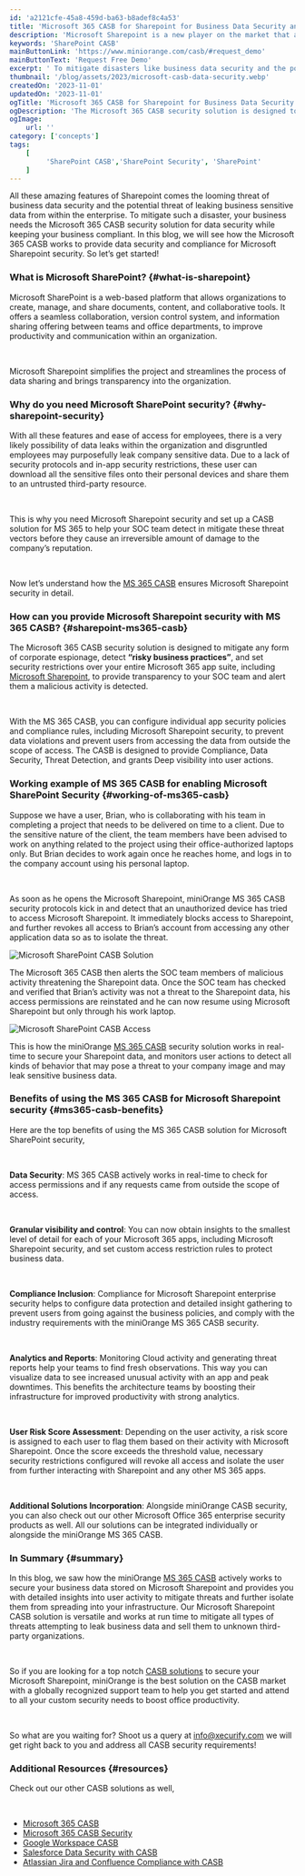 ```yaml
---
id: 'a2121cfe-45a8-459d-ba63-b8adef8c4a53'
title: 'Microsoft 365 CASB for Sharepoint for Business Data Security and Compliance'
description: 'Microsoft Sharepoint is a new player on the market that also offers a collaboration and project status tracking workflow between teams for managers to see progress from every possible view. Microsoft Sharepoint security is now a critical part of the office infrastructure and a tool, that every employee uses daily to update their tickets and track team progress to ensure that deadlines are met on time.'
keywords: 'SharePoint CASB'
mainButtonLink: 'https://www.miniorange.com/casb/#request_demo'
mainButtonText: 'Request Free Demo'
excerpt: ' To mitigate disasters like business data security and the potential threat of leaking business sensitive data from within the enterprise, your business needs the Microsoft 365 CASB security solution for data security.'
thumbnail: '/blog/assets/2023/microsoft-casb-data-security.webp'
createdOn: '2023-11-01'
updatedOn: '2023-11-01'
ogTitle: 'Microsoft 365 CASB for Sharepoint for Business Data Security and Compliance'
ogDescription: 'The Microsoft 365 CASB security solution is designed to mitigate any form of corporate espionage, detect “risky business practices”, and set security restrictions over your entire Microsoft 365 app suite, to provide transparency to your SOC team and alert them if any malicious activity is detected'
ogImage:
    url: ''
category: ['concepts']
tags:
    [
		 'SharePoint CASB','SharePoint Security', 'SharePoint'
    ]
---
```


All these amazing features of Sharepoint comes the looming threat of business data security and the potential threat of leaking business sensitive data from within the enterprise. To mitigate such a disaster, your business needs the Microsoft 365 CASB security solution for data security while keeping your business compliant. In this blog, we will see how the Microsoft 365 CASB works to provide data security and compliance for Microsoft Sharepoint security. So let’s get started!

### **What is Microsoft SharePoint?** {#what-is-sharepoint}

Microsoft SharePoint is a web-based platform that allows organizations to create, manage, and share documents, content, and collaborative tools. It offers a seamless collaboration, version control system, and information sharing offering between teams and office departments, to improve productivity and communication within an organization.

&nbsp;

Microsoft Sharepoint simplifies the project and streamlines the process of data sharing and brings transparency into the organization.

### **Why do you need Microsoft SharePoint security?** {#why-sharepoint-security}

With all these features and ease of access for employees, there is a very likely possibility of data leaks within the organization and disgruntled employees may purposefully leak company sensitive data. Due to a lack of security protocols and in-app security restrictions, these user can download all the sensitive files onto their personal devices and share them to an untrusted third-party resource.

&nbsp;

This is why you need Microsoft Sharepoint security and set up a CASB solution for MS 365 to help your SOC team detect in mitigate these threat vectors before they cause an irreversible amount of damage to the company’s reputation.

&nbsp;

Now let’s understand how the [MS 365 CASB](https://www.miniorange.com/blog/ms-365-casb-for-microsoft-teams-security/) ensures Microsoft Sharepoint security in detail.

### **How can you provide Microsoft Sharepoint security with MS 365 CASB?** {#sharepoint-ms365-casb}

The Microsoft 365 CASB security solution is designed to mitigate any form of corporate espionage, detect **“risky business practices”**, and set security restrictions over your entire Microsoft 365 app suite, including [Microsoft Sharepoint](https://www.miniorange.com/blog/microsoft-sharepoint-security-with-ms-365-casb/), to provide transparency to your SOC team and alert them a malicious activity is detected.

&nbsp;

With the MS 365 CASB, you can configure individual app security policies and compliance rules, including Microsoft Sharepoint security, to prevent data violations and prevent users from accessing the data from outside the scope of access. The CASB is designed to provide Compliance, Data Security, Threat Detection, and grants Deep visibility into user actions.

### Working example of MS 365 CASB for enabling Microsoft SharePoint Security {#working-of-ms365-casb}

Suppose we have a user, Brian, who is collaborating with his team in completing a project that needs to be delivered on time to a client. Due to the sensitive nature of the client, the team members have been advised to work on anything related to the project using their office-authorized laptops only. But Brian decides to work again once he reaches home, and logs in to the company account using his personal laptop.

&nbsp;

As soon as he opens the Microsoft Sharepoint, miniOrange MS 365 CASB security protocols kick in and detect that an unauthorized device has tried to access Microsoft Sharepoint. It immediately blocks access to Sharepoint, and further revokes all access to Brian’s account from accessing any other application data so as to isolate the threat.

![Microsoft SharePoint CASB Solution](/blog/assets/2023/ms-sharepoint-casb-work.webp)

The Microsoft 365 CASB then alerts the SOC team members of malicious activity threatening the Sharepoint data. Once the SOC team has checked and verified that Brian’s activity was not a threat to the Sharepoint data, his access permissions are reinstated and he can now resume using Microsoft Sharepoint but only through his work laptop.

![Microsoft SharePoint CASB Access](/blog/assets/2023/ms-sharepoint-casb-access.webp)

This is how the miniOrange [MS 365 CASB](https://www.miniorange.com/casb/) security solution works in real-time to secure your Sharepoint data, and monitors user actions to detect all kinds of behavior that may pose a threat to your company image and may leak sensitive business data.

### Benefits of using the MS 365 CASB for Microsoft Sharepoint security {#ms365-casb-benefits}

Here are the top benefits of using the MS 365 CASB solution for Microsoft SharePoint security,

&nbsp;

**Data Security**: MS 365 CASB actively works in real-time to check for access permissions and if any requests came from outside the scope of access.

&nbsp;

**Granular visibility and control**: You can now obtain insights to the smallest level of detail for each of your Microsoft 365 apps, including Microsoft Sharepoint security, and set custom access restriction rules to protect business data.

&nbsp;

**Compliance Inclusion**: Compliance for Microsoft Sharepoint enterprise security helps to configure data protection and detailed insight gathering to prevent users from going against the business policies, and comply with the industry requirements with the miniOrange MS 365 CASB security.

&nbsp;

**Analytics and Reports**: Monitoring Cloud activity and generating threat reports help your teams to find fresh observations. This way you can visualize data to see increased unusual activity with an app and peak downtimes. This benefits the architecture teams by boosting their infrastructure for improved productivity with strong analytics.

&nbsp;

**User Risk Score Assessment**: Depending on the user activity, a risk score is assigned to each user to flag them based on their activity with Microsoft Sharepoint. Once the score exceeds the threshold value, necessary security restrictions configured will revoke all access and isolate the user from further interacting with Sharepoint and any other MS 365 apps.

&nbsp;

**Additional Solutions Incorporation**: Alongside miniOrange CASB security, you can also check out our other Microsoft Office 365 enterprise security products as well. All our solutions can be integrated individually or alongside the miniOrange MS 365 CASB.

### In Summary {#summary}

In this blog, we saw how the miniOrange [MS 365 CASB](https://www.miniorange.com/casb/integrations/microsoft-365) actively works to secure your business data stored on Microsoft Sharepoint and provides you with detailed insights into user activity to mitigate threats and further isolate them from spreading into your infrastructure. Our Microsoft Sharepoint CASB solution is versatile and works at run time to mitigate all types of threats attempting to leak business data and sell them to unknown third-party organizations.

&nbsp;

So if you are looking for a top notch [CASB solutions](https://www.miniorange.com/blog/what-are-the-4-pillars-of-casb/) to secure your Microsoft Sharepoint, miniOrange is the best solution on the CASB market with a globally recognized support team to help you get started and attend to all your custom security needs to boost office productivity.

&nbsp;

So what are you waiting for? Shoot us a query at [info@xecurify.com](mailto:info@xecurify.com) we will get right back to you and address all CASB security requirements!

### Additional Resources {#resources}

Check out our other CASB solutions as well,

&nbsp;

- [Microsoft 365 CASB](https://www.miniorange.com/casb/microsoft-365-casb-for-cloud-app-security)
- [Microsoft 365 CASB Security](https://www.miniorange.com/blog/microsoft-office-365-casb-security)
- [Google Workspace CASB](https://www.miniorange.com/casb/google-workspace-casb-cloud-access-security)
- [Salesforce Data Security with CASB](https://www.miniorange.com/blog/aws-service-casb-security-solution)
- [Atlassian Jira and Confluence Compliance with CASB](https://www.miniorange.com/blog/atlassian-security-for-jira-and-confluence-with-casb)
